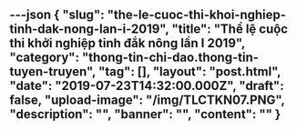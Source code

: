 ---json
{
    "slug": "the-le-cuoc-thi-khoi-nghiep-tinh-dak-nong-lan-i-2019",
    "title": "Thể lệ cuộc thi khởi nghiệp tỉnh đắk nông lần I 2019",
    "category": "thong-tin-chi-dao.thong-tin-tuyen-truyen",
    "tag": [],
    "layout": "post.html",
    "date": "2019-07-23T14:32:00.000Z",
    "draft": false,
    "upload-image": "/img/TLCTKN07.PNG",
    "description": "",
    "banner": "",
    "__content__": ""
}
---
<p><img alt="" src="/img/TLCTKN01.PNG" /></p>

<p><img alt="" src="/img/TLCTKN02.PNG" /></p>

<p><img alt="" src="/img/TLCTKN03.PNG" /></p>

<p><img alt="" src="/img/TLCTKN04.PNG" /></p>

<p><img alt="" src="/img/TLCTKN05.PNG" /></p>

<p><img alt="" src="/img/TLCTKN06.PNG" /></p>

<p><img alt="" src="/img/TLCTKN07.PNG" /></p>

<p>&nbsp;</p>
